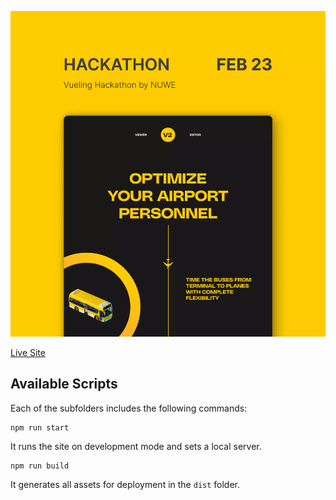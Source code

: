 ![Vueling Hackathon](/frontend/src/assets/img/screenshot.webp)

[Live Site](https://volandovengo.netlify.app)

## Available Scripts

Each of the subfolders includes the following commands:

```
npm run start
```

It runs the site on development mode and sets a local server.

```
npm run build
```

It generates all assets for deployment in the `dist` folder.
